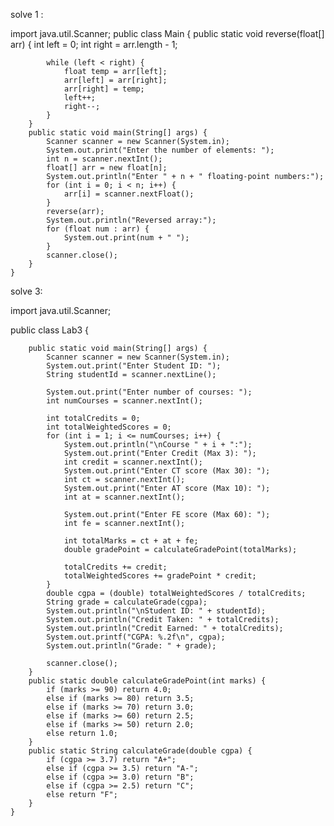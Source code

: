 solve 1 :


import java.util.Scanner;
public class Main {
        public static void reverse(float[] arr) {
            int left = 0;
            int right = arr.length - 1;

            while (left < right) {
                float temp = arr[left];
                arr[left] = arr[right];
                arr[right] = temp;
                left++;
                right--;
            }
        }
        public static void main(String[] args) {
            Scanner scanner = new Scanner(System.in);
            System.out.print("Enter the number of elements: ");
            int n = scanner.nextInt();
            float[] arr = new float[n];
            System.out.println("Enter " + n + " floating-point numbers:");
            for (int i = 0; i < n; i++) {
                arr[i] = scanner.nextFloat();
            }
            reverse(arr);
            System.out.println("Reversed array:");
            for (float num : arr) {
                System.out.print(num + " ");
            }
            scanner.close();
        }
    }



solve 3:

import java.util.Scanner;

public class Lab3 {

        public static void main(String[] args) {
            Scanner scanner = new Scanner(System.in);
            System.out.print("Enter Student ID: ");
            String studentId = scanner.nextLine();

            System.out.print("Enter number of courses: ");
            int numCourses = scanner.nextInt();

            int totalCredits = 0;
            int totalWeightedScores = 0;
            for (int i = 1; i <= numCourses; i++) {
                System.out.println("\nCourse " + i + ":");
                System.out.print("Enter Credit (Max 3): ");
                int credit = scanner.nextInt();
                System.out.print("Enter CT score (Max 30): ");
                int ct = scanner.nextInt();
                System.out.print("Enter AT score (Max 10): ");
                int at = scanner.nextInt();

                System.out.print("Enter FE score (Max 60): ");
                int fe = scanner.nextInt();

                int totalMarks = ct + at + fe;
                double gradePoint = calculateGradePoint(totalMarks);

                totalCredits += credit;
                totalWeightedScores += gradePoint * credit;
            }
            double cgpa = (double) totalWeightedScores / totalCredits;
            String grade = calculateGrade(cgpa);
            System.out.println("\nStudent ID: " + studentId);
            System.out.println("Credit Taken: " + totalCredits);
            System.out.println("Credit Earned: " + totalCredits);
            System.out.printf("CGPA: %.2f\n", cgpa);
            System.out.println("Grade: " + grade);

            scanner.close();
        }
        public static double calculateGradePoint(int marks) {
            if (marks >= 90) return 4.0;
            else if (marks >= 80) return 3.5;
            else if (marks >= 70) return 3.0;
            else if (marks >= 60) return 2.5;
            else if (marks >= 50) return 2.0;
            else return 1.0;
        }
        public static String calculateGrade(double cgpa) {
            if (cgpa >= 3.7) return "A+";
            else if (cgpa >= 3.5) return "A-";
            else if (cgpa >= 3.0) return "B";
            else if (cgpa >= 2.5) return "C";
            else return "F";
        }
    }

